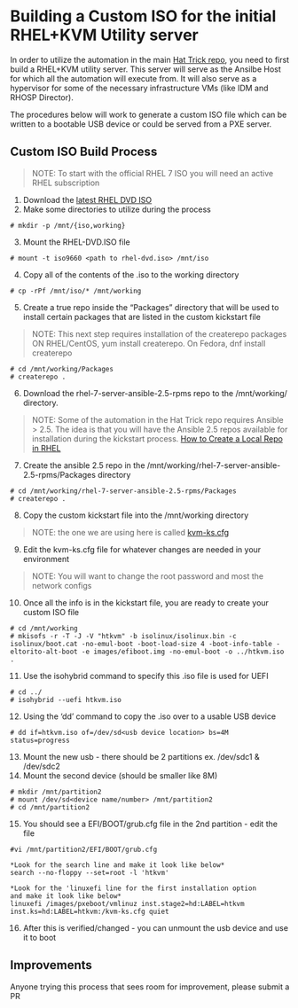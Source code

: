 # Building a Custom ISO for the initial RHEL+KVM Utility server

In order to utilize the automation in the main
[Hat Trick repo](https://github.com/redhat-kejones/hattrick), you need to first
build a RHEL+KVM utility server. This server will serve as the Ansilbe Host for
which all the automation will execute from. It will also serve as a hypervisor
for some of the necessary infrastructure VMs (like IDM and RHOSP Director).

The procedures below will work to generate a custom ISO file which can be
written to a bootable USB device or could be served from a PXE server.

## Custom ISO Build Process

> NOTE: To start with the official RHEL 7 ISO you will need an active
> RHEL subscription

1. Download the [latest RHEL DVD ISO](https://access.redhat.com/downloads/content/69/ver=/rhel---7/latest/x86_64/product-software)
2. Make some directories to utilize during the process
```
# mkdir -p /mnt/{iso,working}
```
3. Mount the RHEL-DVD.ISO file
```
# mount -t iso9660 <path to rhel-dvd.iso> /mnt/iso
```
4. Copy all of the contents of the .iso to the working directory
```
# cp -rPf /mnt/iso/* /mnt/working
```
5. Create a true repo inside the “Packages” directory that will be used to
install certain packages that are listed in the custom kickstart file
> NOTE: This next step requires installation of the createrepo packages
> ON RHEL/CentOS, yum install createrepo. On Fedora, dnf install createrepo
```
# cd /mnt/working/Packages
# createrepo .
```
6. Download the rhel-7-server-ansible-2.5-rpms repo to the /mnt/working/
directory.
> NOTE: Some of the automation in the Hat Trick repo requires Ansible > 2.5.
> The idea is that you will have the Ansible 2.5 repos available for installation
> during the kickstart process.
> [How to Create a Local Repo in RHEL](https://access.redhat.com/solutions/9892)
7. Create the ansible 2.5 repo in the
/mnt/working/rhel-7-server-ansible-2.5-rpms/Packages directory
```
# cd /mnt/working/rhel-7-server-ansible-2.5-rpms/Packages
# createrepo .
```
8. Copy the custom kickstart file into the /mnt/working directory
> NOTE: the one we are using here is called
> [kvm-ks.cfg](https://github.com/redhat-kejones/hattrick/kvm-iso/kvm-ks.cfg)
9. Edit the kvm-ks.cfg file for whatever changes are needed in your environment
> NOTE: You will want to change the root password and most the network configs
10. Once all the info is in the kickstart file, you are ready to create your
custom ISO file
```
# cd /mnt/working
# mkisofs -r -T -J -V "htkvm" -b isolinux/isolinux.bin -c isolinux/boot.cat -no-emul-boot -boot-load-size 4 -boot-info-table -eltorito-alt-boot -e images/efiboot.img -no-emul-boot -o ../htkvm.iso .
```
11. Use the isohybrid command to specify this .iso file is used for UEFI
```
# cd ../
# isohybrid --uefi htkvm.iso
```
12. Using the ‘dd’ command to copy the .iso over to a usable USB device
```
# dd if=htkvm.iso of=/dev/sd<usb device location> bs=4M status=progress
```
13. Mount the new usb - there should be 2 partitions ex. /dev/sdc1 & /dev/sdc2
14. Mount the second device (should be smaller like 8M)
```
# mkdir /mnt/partition2
# mount /dev/sd<device name/number> /mnt/partition2
# cd /mnt/partition2
```
15. You should see a EFI/BOOT/grub.cfg file in the 2nd partition - edit the file
```
#vi /mnt/partition2/EFI/BOOT/grub.cfg

*Look for the search line and make it look like below*
search --no-floppy --set=root -l 'htkvm'

*Look for the 'linuxefi line for the first installation option
and make it look like below*
linuxefi /images/pxeboot/vmlinuz inst.stage2=hd:LABEL=htkvm inst.ks=hd:LABEL=htkvm:/kvm-ks.cfg quiet
```
16. After this is verified/changed - you can unmount the usb device
and use it to boot

## Improvements

Anyone trying this process that sees room for improvement, please submit a PR
